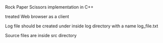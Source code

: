 Rock Paper Scissors implementation in C++

treated Web browser as a client

Log file should be created under inside log directory with a name log_file.txt 

Source files are inside src directory